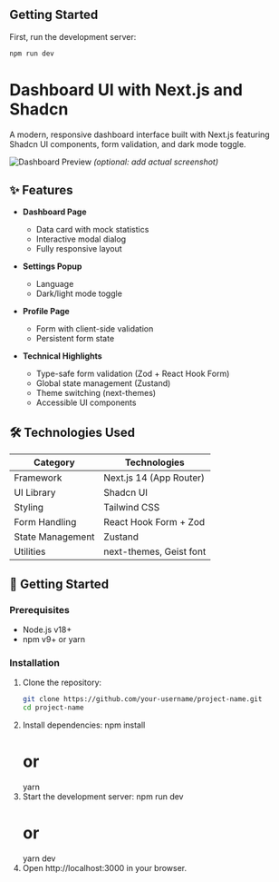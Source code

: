 
## Getting Started

First, run the development server:

```bash
npm run dev
```

# Dashboard UI with Next.js and Shadcn

A modern, responsive dashboard interface built with Next.js featuring Shadcn UI components, form validation, and dark mode toggle.

![Dashboard Preview](https://i.imgur.com/placeholder.png) *(optional: add actual screenshot)*

## ✨ Features

- **Dashboard Page**
  - Data card with mock statistics
  - Interactive modal dialog
  - Fully responsive layout

- **Settings Popup**
  - Language
  - Dark/light mode toggle
- **Profile Page**
  - Form with client-side validation
  - Persistent form state

- **Technical Highlights**
  - Type-safe form validation (Zod + React Hook Form)
  - Global state management (Zustand)
  - Theme switching (next-themes)
  - Accessible UI components

## 🛠 Technologies Used

| Category        | Technologies                          |
|-----------------|---------------------------------------|
| Framework       | Next.js 14 (App Router)               |
| UI Library      | Shadcn UI                             |
| Styling         | Tailwind CSS                          |
| Form Handling   | React Hook Form + Zod                 |
| State Management| Zustand                               |
| Utilities       | next-themes, Geist font               |

## 🚀 Getting Started

### Prerequisites

- Node.js v18+
- npm v9+ or yarn

### Installation

1. Clone the repository:
   ```bash
   git clone https://github.com/your-username/project-name.git
   cd project-name
2. Install dependencies:
    npm install
    # or
    yarn
3. Start the development server:
    npm run dev
    # or
    yarn dev
4. Open http://localhost:3000 in your browser.
